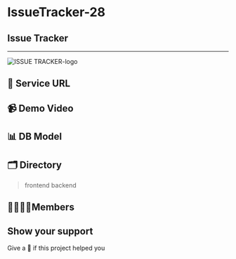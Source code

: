 # IssueTracker-28

## Issue Tracker
---
![ISSUE TRACKER-logo](https://user-images.githubusercontent.com/60839959/97255855-e009f300-1854-11eb-8e96-6cbe833314ee.png)


## 🍎 Service URL

## 📹 Demo Video

## 📊 DB Model

## 🗂 Directory
> frontend
> backend

## 👩‍👩‍👧‍👦Members


## Show your support
Give a 🌟 if this project helped you

